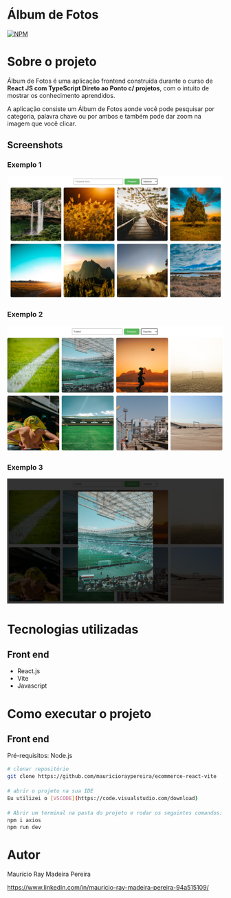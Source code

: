 # Álbum de Fotos
[![NPM](https://img.shields.io/npm/l/react)](https://github.com/mauricioraypereira/photoalbum/blob/main/LICENSE) 

# Sobre o projeto

Álbum de Fotos é uma aplicação frontend construída durante o curso de **React JS com TypeScript Direto ao Ponto c/ projetos**, com o intuito de mostrar os conhecimento aprendidos.

A aplicação consiste um Álbum de Fotos aonde você pode pesquisar por categoria, palavra chave ou por ambos e também pode dar zoom na imagem que você clicar.

## Screenshots

### Exemplo 1
![Imagem 1](https://github.com/mauricioraypereira/photoalbum/blob/master/src/assets/Image1.png)

### Exemplo 2
![Imagem 2](https://github.com/mauricioraypereira/photoalbum/blob/master/src/assets/Image2.png)

### Exemplo 3
![Imagem 3](https://github.com/mauricioraypereira/photoalbum/blob/master/src/assets/Image3.png)

# Tecnologias utilizadas
## Front end
- React.js
- Vite
- Javascript

# Como executar o projeto

## Front end
Pré-requisitos: Node.js

```bash
# clonar repositório
git clone https://github.com/mauricioraypereira/ecommerce-react-vite

# abrir o projeto na sua IDE
Eu utilizei o [VSCODE](https://code.visualstudio.com/download)

# Abrir um terminal na pasta do projeto e rodar os seguintes comandos:
npm i axios
npm run dev
```

# Autor

Maurício Ray Madeira Pereira

https://www.linkedin.com/in/mauricio-ray-madeira-pereira-94a515109/

